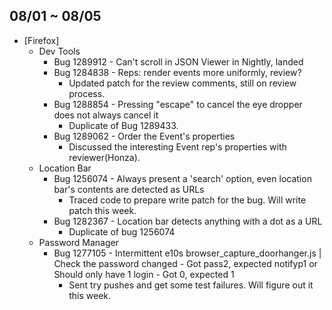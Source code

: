 ## 08/01 ~ 08/05 ##

* [Firefox]
  - Dev Tools
    - Bug 1289912 - Can't scroll in JSON Viewer in Nightly, landed
    - Bug 1284838 - Reps: render events more uniformly, review?
      - Updated patch for the review comments, still on review process.
    - Bug 1288854 - Pressing "escape" to cancel the eye dropper does not always cancel it
      - Duplicate of Bug 1289433.
    - Bug 1289062 - Order the Event's properties
      - Discussed the interesting Event rep's properties with reviewer(Honza).
  - Location Bar
    - Bug 1256074 - Always present a 'search' option, even location bar's contents are detected as URLs
      - Traced code to prepare write patch for the bug. Will write patch this week.
    - Bug 1282367 - Location bar detects anything with a dot as a URL
      - Duplicate of bug 1256074
  - Password Manager
    - Bug 1277105 - Intermittent e10s browser_capture_doorhanger.js | Check the password changed - Got pass2, expected notifyp1 or Should only have 1 login - Got 0, expected 1
      - Sent try pushes and get some test failures. Will figure out it this week.
